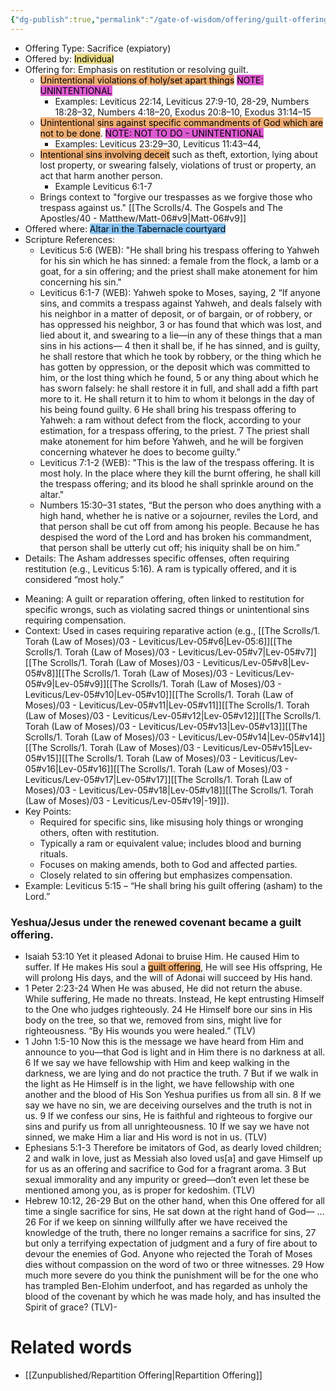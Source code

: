 ```yaml
---
{"dg-publish":true,"permalink":"/gate-of-wisdom/offering/guilt-offering/","tags":["#GateWisdom","Offering"]}
---
```


- Offering Type: Sacrifice (expiatory)
- Offered by: <mark style="background: #E0CC4BA6;">Individual</mark>
- Offering for: Emphasis on restitution or resolving guilt.
	- <mark style="background: #E6852CA6;">Unintentional violations of holy/set apart things</mark> <mark style="background: #CD04BBA6;">NOTE: UNINTENTIONAL</mark>
		- Examples: Leviticus 22:14, Leviticus 27:9-10, 28-29, Numbers 18:28–32, Numbers 4:18–20, Exodus 20:8–10, Exodus 31:14–15
	- <mark style="background: #E6852CA6;">Unintentional sins against specific commandments of God which are not to be done</mark>. <mark style="background: #CD04BBA6;">NOTE: NOT TO DO - UNINTENTIONAL</mark>
		- Examples: Leviticus 23:29–30, Leviticus 11:43–44, 
	- <mark style="background: #E6852CA6;">Intentional sins involving deceit</mark> such as theft, extortion, lying about lost property, or swearing falsely, violations of trust or property, an act that harm another person.
		-  Example Leviticus 6:1-7 
	- Brings context to "forgive our trespasses as we forgive those who trespass against us." [[The Scrolls/4. The Gospels and The Apostles/40 - Matthew/Matt-06#v9\|Matt-06#v9]]
- Offered where: <mark style="background: #4DA6EDA6;">Altar in the Tabernacle courtyard</mark>
- Scripture References:
	- Leviticus 5:6 (WEB): "He shall bring his trespass offering to Yahweh for his sin which he has sinned: a female from the flock, a lamb or a goat, for a sin offering; and the priest shall make atonement for him concerning his sin."
	- Leviticus 6:1-7 (WEB): Yahweh spoke to Moses, saying, 2 “If anyone sins, and commits a trespass against Yahweh, and deals falsely with his neighbor in a matter of deposit, or of bargain, or of robbery, or has oppressed his neighbor, 3 or has found that which was lost, and lied about it, and swearing to a lie—in any of these things that a man sins in his actions— 4 then it shall be, if he has sinned, and is guilty, he shall restore that which he took by robbery, or the thing which he has gotten by oppression, or the deposit which was committed to him, or the lost thing which he found, 5 or any thing about which he has sworn falsely: he shall restore it in full, and shall add a fifth part more to it. He shall return it to him to whom it belongs in the day of his being found guilty. 6 He shall bring his trespass offering to Yahweh: a ram without defect from the flock, according to your estimation, for a trespass offering, to the priest. 7 The priest shall make atonement for him before Yahweh, and he will be forgiven concerning whatever he does to become guilty.”
	- Leviticus 7:1-2 (WEB): "This is the law of the trespass offering. It is most holy. In the place where they kill the burnt offering, he shall kill the trespass offering; and its blood he shall sprinkle around on the altar."
	- Numbers 15:30–31 states, “But the person who does anything with a high hand, whether he is native or a sojourner, reviles the Lord, and that person shall be cut off from among his people. Because he has despised the word of the Lord and has broken his commandment, that person shall be utterly cut off; his iniquity shall be on him.” 
- Details: The Asham addresses specific offenses, often requiring restitution (e.g., Leviticus 5:16). A ram is typically offered, and it is considered “most holy.” 
* Meaning: A guilt or reparation offering, often linked to restitution for specific wrongs, such as violating sacred things or unintentional sins requiring compensation.
* Context: Used in cases requiring reparative action (e.g., [[The Scrolls/1. Torah (Law of Moses)/03 - Leviticus/Lev-05#v6\|Lev-05:6]][[The Scrolls/1. Torah (Law of Moses)/03 - Leviticus/Lev-05#v7\|Lev-05#v7]][[The Scrolls/1. Torah (Law of Moses)/03 - Leviticus/Lev-05#v8\|Lev-05#v8]][[The Scrolls/1. Torah (Law of Moses)/03 - Leviticus/Lev-05#v9\|Lev-05#v9]][[The Scrolls/1. Torah (Law of Moses)/03 - Leviticus/Lev-05#v10\|Lev-05#v10]][[The Scrolls/1. Torah (Law of Moses)/03 - Leviticus/Lev-05#v11\|Lev-05#v11]][[The Scrolls/1. Torah (Law of Moses)/03 - Leviticus/Lev-05#v12\|Lev-05#v12]][[The Scrolls/1. Torah (Law of Moses)/03 - Leviticus/Lev-05#v13\|Lev-05#v13]][[The Scrolls/1. Torah (Law of Moses)/03 - Leviticus/Lev-05#v14\|Lev-05#v14]][[The Scrolls/1. Torah (Law of Moses)/03 - Leviticus/Lev-05#v15\|Lev-05#v15]][[The Scrolls/1. Torah (Law of Moses)/03 - Leviticus/Lev-05#v16\|Lev-05#v16]][[The Scrolls/1. Torah (Law of Moses)/03 - Leviticus/Lev-05#v17\|Lev-05#v17]][[The Scrolls/1. Torah (Law of Moses)/03 - Leviticus/Lev-05#v18\|Lev-05#v18]][[The Scrolls/1. Torah (Law of Moses)/03 - Leviticus/Lev-05#v19\|-19]]).
* Key Points:
	* Required for specific sins, like misusing holy things or wronging others, often with restitution.
	* Typically a ram or equivalent value; includes blood and burning rituals.
	* Focuses on making amends, both to God and affected parties.
	* Closely related to sin offering but emphasizes compensation.
* Example: Leviticus 5:15 – “He shall bring his guilt offering (asham) to the Lord.”
### Yeshua/Jesus under the renewed covenant became a guilt offering. 
- Isaiah 53:10 Yet it pleased Adonai to bruise Him. He caused Him to suffer. If He makes His soul a <mark style="background: #E6852CA6;">guilt offering</mark>, He will see His offspring, He will prolong His days, and the will of Adonai will succeed by His hand.
- 1 Peter 2:23-24 When He was abused, He did not return the abuse. While suffering, He made no threats. Instead, He kept entrusting Himself to the One who judges righteously. 24 He Himself bore our sins in His body on the tree, so that we, removed from sins, might live for righteousness. “By His wounds you were healed.” (TLV)
- 1 John 1:5-10 Now this is the message we have heard from Him and announce to you—that God is light and in Him there is no darkness at all. 6 If we say we have fellowship with Him and keep walking in the darkness, we are lying and do not practice the truth. 7 But if we walk in the light as He Himself is in the light, we have fellowship with one another and the blood of His Son Yeshua purifies us from all sin. 8 If we say we have no sin, we are deceiving ourselves and the truth is not in us. 9 If we confess our sins, He is faithful and righteous to forgive our sins and purify us from all unrighteousness.  10 If we say we have not sinned, we make Him a liar and His word is not in us. (TLV)
- Ephesians 5:1-3 Therefore be imitators of God, as dearly loved children; 2 and walk in love, just as Messiah also loved us[a] and gave Himself up for us as an offering and sacrifice to God for a fragrant aroma. 3 But sexual immorality and any impurity or greed—don’t even let these be mentioned among you, as is proper for kedoshim. (TLV)
- Hebrew 10:12, 26-29  But on the other hand, when this One offered for all time a single sacrifice for sins, He sat down at the right hand of God—  ... 26 For if we keep on sinning willfully after we have received the knowledge of the truth, there no longer remains a sacrifice for sins, 27 but only a terrifying expectation of judgment and a fury of fire about to devour the enemies of God. Anyone who rejected the Torah of Moses dies without compassion on the word of two or three witnesses. 29 How much more severe do you think the punishment will be for the one who has trampled Ben-Elohim underfoot, and has regarded as unholy the blood of the covenant by which he was made holy, and has insulted the Spirit of grace? (TLV)- 

# Related words
- [[Zunpublished/Repartition Offering\|Repartition Offering]]
